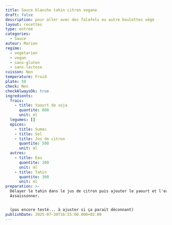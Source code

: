 ```yaml
---
title: Sauce blanche tahin citron vegane
draft: false
description: pour aller avec des falafels ou autre boulettes végé
layout: recettes
type: entree
categories:
  - Sauce
auteur: Marion
regime:
  - vegetarien
  - vegan
  - sans-gluten
  - sans-lactose
cuisson: Non
temperature: Froid
plate: 50
check: Non
checkAlwaysOk: true
ingredients:
  frais:
    - title: Yaourt de soja
      quantite: 800
      unit: ml
  legumes: []
  epices:
    - title: Sumac
    - title: Sel
    - title: Jus de citron
      quantite: 500
      unit: ml
  autres:
    - title: Eau
      quantite: 200
      unit: ml
    - title: Tahin
      quantite: 300
      unit: ml
preparation: >-
  Délayer le tahin dans le jus de citron puis ajouter le yaourt et l'eau.
  Assaissonner.


  (pas encore testé... à ajuster si ça parait déconnant)
publishDate: 2025-07-30T16:55:00.000+02:00
---
```

